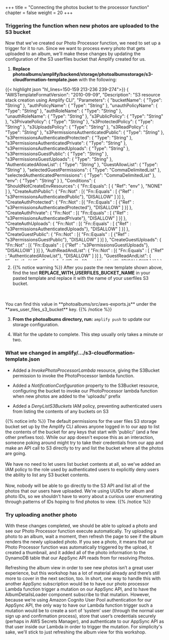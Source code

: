 +++
title = "Connecting the photos bucket to the processor function"
chapter = false
weight = 20
+++

### Triggering the function when new photos are uploaded to the S3 bucket
Now that we've created our Photo Processor function, we need to set up a trigger for it to run. Since we want to process every photo that gets uploaded to an album, we'll make these changes by updating the configuration of the S3 userfiles bucket that Amplify created for us.

1. **Replace photoalbums/amplify/backend/storage/photoalbumsstorage/s3-cloudformation-template.json** with the following:
<div style="height: 550px; overflow-y: scroll;">
{{< highlight json "hl_lines=150-159 213-236 239-274">}}
{
	"AWSTemplateFormatVersion": "2010-09-09",
	"Description": "S3 resource stack creation using Amplify CLI",
	"Parameters": {
		"bucketName": {
			"Type": "String"
		},
		"authPolicyName": {
			"Type": "String"
		},
		"unauthPolicyName": {
			"Type": "String"
		},
		"authRoleName": {
			"Type": "String"
		},
		"unauthRoleName": {
			"Type": "String"
		},
		"s3PublicPolicy": {
			"Type": "String"
		},
		"s3PrivatePolicy": {
			"Type": "String"
		},
		"s3ProtectedPolicy": {
			"Type": "String"
		},
		"s3UploadsPolicy": {
			"Type": "String"
		},
		"s3ReadPolicy": {
			"Type": "String"
		},
		"s3PermissionsAuthenticatedPublic": {
			"Type": "String"
		},
		"s3PermissionsAuthenticatedProtected": {
			"Type": "String"
		},
		"s3PermissionsAuthenticatedPrivate": {
			"Type": "String"
		},
		"s3PermissionsAuthenticatedUploads": {
			"Type": "String"
		},
		"s3PermissionsGuestPublic": {
			"Type": "String"
		},	
		"s3PermissionsGuestUploads": {
			"Type": "String"
		},
		"AuthenticatedAllowList": {
			"Type": "String"
		},
		"GuestAllowList": {
			"Type": "String"
		},
		"selectedGuestPermissions": {
			"Type": "CommaDelimitedList"
		},
		"selectedAuthenticatedPermissions": {
			"Type": "CommaDelimitedList"
		},
		"env": {
			"Type": "String"
		}
	},
	"Conditions": {
		"ShouldNotCreateEnvResources": {
			"Fn::Equals": [
				{
					"Ref": "env"
				},
				"NONE"
			]
		},
		"CreateAuthPublic": {
			"Fn::Not" : [{
				"Fn::Equals" : [
					 {"Ref" : "s3PermissionsAuthenticatedPublic"},
					 "DISALLOW"
				]
		 }]
		},
		"CreateAuthProtected": {
			"Fn::Not" : [{
				"Fn::Equals" : [
					 {"Ref" : "s3PermissionsAuthenticatedProtected"},
					 "DISALLOW"
				]
		 }]
		},
		"CreateAuthPrivate": {
			"Fn::Not" : [{
				"Fn::Equals" : [
					 {"Ref" : "s3PermissionsAuthenticatedPrivate"},
					 "DISALLOW"
				]
		 }]
		},
		"CreateAuthUploads": {
			"Fn::Not" : [{
				"Fn::Equals" : [
					 {"Ref" : "s3PermissionsAuthenticatedUploads"},
					 "DISALLOW"
				]
		 }]
		},
		"CreateGuestPublic": {
			"Fn::Not" : [{
				"Fn::Equals" : [
					 {"Ref" : "s3PermissionsGuestPublic"},
					 "DISALLOW"
				]
		 }]
		},
		"CreateGuestUploads": {
			"Fn::Not" : [{
				"Fn::Equals" : [
					 {"Ref" : "s3PermissionsGuestUploads"},
					 "DISALLOW"
				]
		 }]
		},
		"AuthReadAndList": {
			"Fn::Not" : [{
				"Fn::Equals" : [
					 {"Ref" : "AuthenticatedAllowList"},
					 "DISALLOW"
				]
		 }]
		},
		"GuestReadAndList": {
			"Fn::Not" : [{
				"Fn::Equals" : [
					 {"Ref" : "GuestAllowList"},
					 "DISALLOW"
				]
		 }]
		}
	},
	"Resources": {
		"InvokePhotoProcessorLambda": {
			"Type" : "AWS::Lambda::Permission",
			"Properties" : {
				"Action" : "lambda:InvokeFunction",
				"FunctionName" : "workshopphotoprocessor",
				"Principal" : "s3.amazonaws.com",
				"SourceAccount" :  { "Ref": "AWS::AccountId" },
				"SourceArn": "arn:aws:s3:::REPLACE_WITH_USERFILES_BUCKET_NAME"
			}
		},
		"S3Bucket": {
			"Type": "AWS::S3::Bucket",
			"DeletionPolicy" : "Retain",
			"Properties": {
				"BucketName": {
                    "Fn::If": [
                        "ShouldNotCreateEnvResources",
                        {
                            "Ref": "bucketName"
                        },
                        {
                            "Fn::Join": [
                                "",
                                [
                                    {
                                        "Ref": "bucketName"
                                    },
                                    "-",
                                    {
                                        "Ref": "env"
                                    }
                                ]
                            ]
                        }
                    ]
                },
				"CorsConfiguration": {
					"CorsRules": [
						{
							"AllowedHeaders": [
								"*"
							],
							"AllowedMethods": [
								"GET",
								"HEAD",
								"PUT",
								"POST",
								"DELETE"
							],
							"AllowedOrigins": [
								"*"
							],
							"ExposedHeaders": [
								"x-amz-server-side-encryption",
								"x-amz-request-id",
								"x-amz-id-2",
								"ETag"
							],
							"Id": "S3CORSRuleId1",
							"MaxAge": "3000"
						}
					]
				},
				"NotificationConfiguration": {
					"LambdaConfigurations": [
						{
							"Function": {
								"Fn::Join": [":", [
									"arn:aws:lambda",
									{ "Ref": "AWS::Region" },
									{ "Ref": "AWS::AccountId" },
									"function",
									"workshopphotoprocessor"
									]
								]
							},
							"Event": "s3:ObjectCreated:Put",
							"Filter": {
								"S3Key": {
									"Rules": [ 
										{ "Name": "prefix", "Value": "uploads/" }
									]
								}
							}
						}
					]
				}
			}
		},
		"DenyListS3BucketsAuth": {
			"DependsOn": [ "S3Bucket" ],
			"Type": "AWS::IAM::Policy",
			"Properties": {
				"PolicyName": "DenyListS3Buckets",
				"Roles": [ { "Ref": "authRoleName" } ],
				"PolicyDocument": {
					"Version": "2012-10-17",
					"Statement": [
						{
							"Effect": "Deny",
							"Action": [ "s3:ListBucket" ],
							"Resource": ["*"]
						}
					]
				}
			}
		},
		"DenyListS3BucketsGuest": {
			"DependsOn": [ "S3Bucket" ],
			"Type": "AWS::IAM::Policy",
			"Properties": {
				"PolicyName": "DenyListS3BucketsGuest",
				"Roles": [ { "Ref": "unauthRoleName" } ],
				"PolicyDocument": {
					"Version": "2012-10-17",
					"Statement": [
						{
							"Effect": "Deny",
							"Action": [ "s3:ListBucket" ],
							"Resource": ["*"]
						}
					]
				}
			}
		},		
		"S3AuthPublicPolicy": {
			"DependsOn": [
				"S3Bucket"
			],
			"Condition": "CreateAuthPublic",
			"Type": "AWS::IAM::Policy",
			"Properties": {
				"PolicyName": {
					"Ref": "s3PublicPolicy"
				},
				"Roles": [
					{
						"Ref": "authRoleName"
					}
				],
				"PolicyDocument": {
					"Version": "2012-10-17",
					"Statement": [
						{
							"Effect": "Allow",
							"Action": {
								"Fn::Split" : [ "," , {
									"Ref": "s3PermissionsAuthenticatedPublic"
								} ] 
							},
							"Resource": [
								{
									"Fn::Join": [
										"",
										[
											"arn:aws:s3:::",
											{
												"Ref": "S3Bucket"
											},
											"/public/*"
										]
									]
								}
							]
						}
					]
				}
			}
		},
		"S3AuthProtectedPolicy": {
			"DependsOn": [
				"S3Bucket"
			],
			"Condition": "CreateAuthProtected",
			"Type": "AWS::IAM::Policy",
			"Properties": {
				"PolicyName": {
					"Ref": "s3ProtectedPolicy"
				},
				"Roles": [
					{
						"Ref": "authRoleName"
					}
				],
				"PolicyDocument": {
					"Version": "2012-10-17",
					"Statement": [
						{
							"Effect": "Allow",
							"Action": {
								"Fn::Split" : [ "," , {
									"Ref": "s3PermissionsAuthenticatedProtected"
								} ] 
							},
							"Resource": [
								{
									"Fn::Join": [
										"",
										[
											"arn:aws:s3:::",
											{
												"Ref": "S3Bucket"
											},
											"/protected/${cognito-identity.amazonaws.com:sub}/*"
										]
									]
								}
							]
						}
					]
				}
			}
		},
		"S3AuthPrivatePolicy": {
			"DependsOn": [
				"S3Bucket"
			],
			"Condition": "CreateAuthPrivate",
			"Type": "AWS::IAM::Policy",
			"Properties": {
				"PolicyName": {
					"Ref": "s3PrivatePolicy"
				},
				"Roles": [
					{
						"Ref": "authRoleName"
					}
				],
				"PolicyDocument": {
					"Version": "2012-10-17",
					"Statement": [
						{
							"Effect": "Allow",
							"Action": {
								"Fn::Split" : [ "," , {
									"Ref": "s3PermissionsAuthenticatedPrivate"
								} ] 
							},
							"Resource": [
								{
									"Fn::Join": [
										"",
										[
											"arn:aws:s3:::",
											{
												"Ref": "S3Bucket"
											},
											"/private/${cognito-identity.amazonaws.com:sub}/*"
										]
									]
								}
							]
						}
					]
				}
			}
		},
		"S3AuthUploadPolicy": {
			"DependsOn": [
				"S3Bucket"
			],
			"Condition": "CreateAuthUploads",
			"Type": "AWS::IAM::Policy",
			"Properties": {
				"PolicyName": {
					"Ref": "s3UploadsPolicy"
				},
				"Roles": [
					{
						"Ref": "authRoleName"
					}
				],
				"PolicyDocument": {
					"Version": "2012-10-17",
					"Statement": [
						{
							"Effect": "Allow",
							"Action": {
								"Fn::Split" : [ "," , {
									"Ref": "s3PermissionsAuthenticatedUploads"
								} ] 
							},
							"Resource": [
								{
									"Fn::Join": [
										"",
										[
											"arn:aws:s3:::",
											{
												"Ref": "S3Bucket"
											},
											"/uploads/*"
										]
									]
								}
							]
						}
					]
				}
			}
		},
		"S3AuthReadPolicy": {
			"DependsOn": [
				"S3Bucket"
			],
			"Condition": "AuthReadAndList",
			"Type": "AWS::IAM::Policy",
			"Properties": {
				"PolicyName": {
					"Ref": "s3ReadPolicy"
				},
				"Roles": [
					{
						"Ref": "authRoleName"
					}
				],
				"PolicyDocument": {
					"Version": "2012-10-17",
					"Statement": [
						{
							"Effect": "Allow",
							"Action": [
								"s3:GetObject"
							],
							"Resource": [
								{
									"Fn::Join": [
										"",
										[
											"arn:aws:s3:::",
											{
												"Ref": "S3Bucket"
											},
											"/protected/*"
										]
									]
								}
							]
						},
						{
							"Effect": "Allow",
							"Action": [
								"s3:ListBucket"
							],
							"Resource": [
								{
									"Fn::Join": [
										"",
										[
											"arn:aws:s3:::",
											{
												"Ref": "S3Bucket"
											}
										]
									]
								}
							],
							"Condition": {
								"StringLike": {
									"s3:prefix": [
										"public/",
										"public/*",
										"protected/",
										"protected/*",
										"private/${cognito-identity.amazonaws.com:sub}/",
										"private/${cognito-identity.amazonaws.com:sub}/*"
									]
								}
							}
						}
					]
				}
			}
		},
		"S3GuestPublicPolicy": {
			"DependsOn": [
				"S3Bucket"
			],
			"Condition": "CreateGuestPublic",
			"Type": "AWS::IAM::Policy",
			"Properties": {
				"PolicyName": {
					"Ref": "s3PublicPolicy"
				},
				"Roles": [
					{
						"Ref": "unauthRoleName"
					}
				],
				"PolicyDocument": {
					"Version": "2012-10-17",
					"Statement": [
						{
							"Effect": "Allow",
							"Action": {
								"Fn::Split" : [ "," , {
									"Ref": "s3PermissionsGuestPublic"
								} ] 
							},
							"Resource": [
								{
									"Fn::Join": [
										"",
										[
											"arn:aws:s3:::",
											{
												"Ref": "S3Bucket"
											},
											"/public/*"
										]
									]
								}
							]
						}
					]
				}
			}
		},
		"S3GuestUploadPolicy": {
			"DependsOn": [
				"S3Bucket"
			],
			"Condition": "CreateGuestUploads",
			"Type": "AWS::IAM::Policy",
			"Properties": {
				"PolicyName": {
					"Ref": "s3UploadsPolicy"
				},
				"Roles": [
					{
						"Ref": "unauthRoleName"
					}
				],
				"PolicyDocument": {
					"Version": "2012-10-17",
					"Statement": [
						{
							"Effect": "Allow",
							"Action": {
								"Fn::Split" : [ "," , {
									"Ref": "s3PermissionsGuestUploads"
								} ] 
							},
							"Resource": [
								{
									"Fn::Join": [
										"",
										[
											"arn:aws:s3:::",
											{
												"Ref": "S3Bucket"
											},
											"/uploads/*"
										]
									]
								}
							]
						}
					]
				}
			}
		},
		"S3GuestReadPolicy": {
			"DependsOn": [
				"S3Bucket"
			],
			"Condition": "GuestReadAndList",
			"Type": "AWS::IAM::Policy",
			"Properties": {
				"PolicyName": {
					"Ref": "s3ReadPolicy"
				},
				"Roles": [
					{
						"Ref": "unauthRoleName"
					}
				],
				"PolicyDocument": {
					"Version": "2012-10-17",
					"Statement": [
						{
							"Effect": "Allow",
							"Action": [
								"s3:GetObject"
							],
							"Resource": [
								{
									"Fn::Join": [
										"",
										[
											"arn:aws:s3:::",
											{
												"Ref": "S3Bucket"
											},
											"/protected/*"
										]
									]
								}
							]
						},
						{
							"Effect": "Allow",
							"Action": [
								"s3:ListBucket"
							],
							"Resource": [
								{
									"Fn::Join": [
										"",
										[
											"arn:aws:s3:::",
											{
												"Ref": "S3Bucket"
											}
										]
									]
								}
							],
							"Condition": {
								"StringLike": {
									"s3:prefix": [
										"public/",
										"public/*",
										"protected/",
										"protected/*"
									]
								}
							}
						}
					]
				}
			}
		}
	},
	"Outputs": {
		"BucketName": {
			"Value": {
				"Ref": "S3Bucket"
			},
			"Description": "Bucket name for the S3 bucket"
		},
		"Region": {
			"Value": {
				"Ref": "AWS::Region"
			}
		}
	}
}
{{< /highlight >}}
</div>

2. {{% notice warning %}}
After you paste the new template shown above, find the text **REPLACE_WITH_USERFILES_BUCKET_NAME** in your pasted template and replace it with the name of your userfiles S3 bucket. 
<br/>
<br/>
You can find this value in **photoalbums/src/aws-exports.js** under the **aws_user_files_s3_bucket** key.
{{% /notice %}}


3. **From the photoalbums directory, run:** `amplify push` to update our storage configuration. 

4. Wait for the update to complete. This step usually only takes a minute or two.

### What we changed in amplify/.../s3-cloudformation-template.json
- Added a *InvokePhotoProcessorLambda* resource, giving the S3Bucket permission to invoke the PhotoProcessor lambda function.

- Added a *NotificationConfiguration* property to the S3Bucket resource, configuring the bucket to invoke our PhotoProcessor lambda function when new photos are added to the 'uploads/' prefix


- Added a *DenyListS3Buckets* IAM policy, preventing authenticated users from listing the contents of any buckets on S3


{{% notice info %}}
The default permissions for the user files S3 storage bucket set up by the Amplify CLI allows anyone logged in to our app to list the contents of the bucket for any keys that start with 'public/' (and a few other prefixes too). While our app doesn't expose this as an interaction, someone poking around might try to take their credentials from our app and make an API call to S3 directly to try and list the bucket where all the photos are going. 
<br/>
<br/>
We have no need to let users list bucket contents at all, so we've added an IAM policy to the role used by authenticated users to explicitly deny users the ability to list any S3 bucket contents. 
<br/>
<br/>
Now, nobody will be able to go directly to the S3 API and list all of the photos that our users have uploaded. We're using UUIDs for album and photo IDs, so we shouldn't have to worry about a curious user enumerating through patterns of IDs hoping to find photos to view.
{{% /notice %}}

### Try uploading another photo

With these changes completed, we should be able to upload a photo and see our Photo Processor function execute automatically. Try uploading a photo to an album, wait a moment, then refresh the page to see if the album renders the newly uploaded photo. If you see a photo, it means that our Photo Processor function was automatically triggered by the upload, it created a thumbnail, and it added all of the photo information to the DynamoDB table that our AppSync API reads from for resolving Photos. 

Refreshing the album view in order to see new photos isn’t a great user experience, but this workshop has a lot of material already and there’s still more to cover in the next section, too. In short, one way to handle this with another AppSync subscription would be to have our photo processor Lambda function trigger a mutation on our AppSync API, and to have the AlbumDetailsLoader component subscribe to that mutation. However, because we’re using Amazon Cognito User Pool authentication for our AppSync API, the only way to have our Lambda function trigger such a mutation would be to create a sort of ‘system’ user (through the normal user sign up and confirmation process), store that user’s credentials securely (perhaps in AWS Secrets Manager), and authenticate to our AppSync API as that user inside our Lambda in order to trigger the mutation. For simplicity's sake, we'll stick to just refreshing the album view for this workshop.